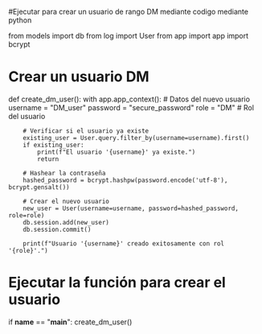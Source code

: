#Ejecutar para crear un usuario de rango DM mediante codigo mediante python

from models import db
from log import User
from app import app
import bcrypt

# Crear un usuario DM
def create_dm_user():
    with app.app_context():
        # Datos del nuevo usuario
        username = "DM_user"
        password = "secure_password"
        role = "DM"  # Rol del usuario

        # Verificar si el usuario ya existe
        existing_user = User.query.filter_by(username=username).first()
        if existing_user:
            print(f"El usuario '{username}' ya existe.")
            return

        # Hashear la contraseña
        hashed_password = bcrypt.hashpw(password.encode('utf-8'), bcrypt.gensalt())

        # Crear el nuevo usuario
        new_user = User(username=username, password=hashed_password, role=role)
        db.session.add(new_user)
        db.session.commit()

        print(f"Usuario '{username}' creado exitosamente con rol '{role}'.")

# Ejecutar la función para crear el usuario
if __name__ == "__main__":
    create_dm_user()
